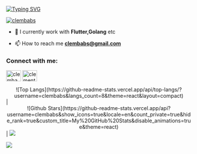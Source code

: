 [![Typing SVG](https://readme-typing-svg.herokuapp.com?size=40&duration=3000&multiline=true&width=900&height=200&lines=Hi%2C+I'm+Babaniyi+Clement+%E2%9C%8C%EF%B8%8F%E2%9C%8C%EF%B8%8F%E2%9C%8C%EF%B8%8F;I'm+a+Software+Engineer+from+Nigeria)](https://git.io/typing-svg)


<!-- ![phuocantd snake gif](https://github.com/clembabs/phuocantd/blob/snake/github-contribution-grid-snake.svg) -->

<p align="left"> <a href="https://twitter.com/ClemBabs" target="blank"><img src="https://img.shields.io/twitter/follow/clembabs?logo=twitter&style=for-the-badge" alt="clembabs" /></a> </p>




- 🔭 I currently work with **Flutter,Golang** etc

- 📫 How to reach me **clembabs@gmail.com**



<h3 align="left">Connect with me:</h3>
<p align="left">
<a href="https://twitter.com/clembabs" target="blank"><img align="center" src="https://raw.githubusercontent.com/rahuldkjain/github-profile-readme-generator/master/src/images/icons/Social/twitter.svg" alt="clembabs" height="30" width="40" /></a>
<a href="https://linkedin.com/in/clement-babaniyi-59165518b/" target="blank"><img align="center" src="https://raw.githubusercontent.com/rahuldkjain/github-profile-readme-generator/master/src/images/icons/Social/linked-in-alt.svg" alt="clement-babaniyi-59165518b/" height="30" width="40" /></a>


<div align="center">![Top Langs](https://github-readme-stats.vercel.app/api/top-langs/?username=clembabs&langs_count=8&theme=react&layout=compact)</div> | <div align="center">![Github Stars](https://github-readme-stats.vercel.app/api?username=clembabs&show_icons=true&locale=en&count_private=true&hide_rank=true&custom_title=My%20GitHub%20Stats&disable_animations=true&theme=react) </div>|


<img src="https://github-profile-trophy.vercel.app/?username=clembabs&theme=algolia&column=9&margin-w=5" />

<div align="left">

![](https://komarev.com/ghpvc/?username=clembabs&label=PROFILE+VIEWS&style=for-the-badge&color=brightgreen)
</div>  

</p>
